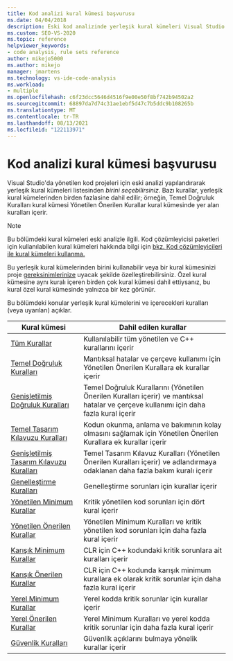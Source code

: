 ```yaml
---
title: Kod analizi kural kümesi başvurusu
ms.date: 04/04/2018
description: Eski kod analizinde yerleşik kural kümeleri Visual Studio öğrenin. Kural kümelerini kaynaklara bakın. Özelleştirilmiş kural kümelerini kullanarak bu kümeleri nasıl kullanabileceğinizi bulun.
ms.custom: SEO-VS-2020
ms.topic: reference
helpviewer_keywords:
- code analysis, rule sets reference
author: mikejo5000
ms.author: mikejo
manager: jmartens
ms.technology: vs-ide-code-analysis
ms.workload:
- multiple
ms.openlocfilehash: c6f23dcc5646d4516f9e00e50f8bf742b94502a2
ms.sourcegitcommit: 68897da7d74c31ae1ebf5d47c7b5ddc9b108265b
ms.translationtype: MT
ms.contentlocale: tr-TR
ms.lasthandoff: 08/13/2021
ms.locfileid: "122113971"
---
```

# <a name="code-analysis-rule-set-reference"></a>Kod analizi kural kümesi başvurusu

Visual Studio'da yönetilen kod projeleri için eski analizi yapılandırarak yerleşik kural kümeleri listesinden *birini seçebilirsiniz.* Bazı kurallar, yerleşik kural kümelerinden birden fazlasine dahil edilir; örneğin, Temel Doğruluk Kuralları kural kümesi Yönetilen Önerilen Kurallar kural kümesinde yer alan kuralları içerir.

> [!NOTE]
> Bu bölümdeki kural kümeleri eski analizle ilgili. Kod çözümleyicisi paketleri için kullanılabilen kural kümeleri hakkında bilgi için [bkz. Kod çözümleyicileri ile kural kümeleri kullanma.](/dotnet/fundamentals/code-analysis/code-quality-rule-options)

Bu yerleşik kural kümelerinden birini kullanabilir veya bir kural kümesinizi proje [gereksinimlerinize](../code-quality/how-to-create-a-custom-rule-set.md) uyacak şekilde özelleştirebilirsiniz. Özel kural kümesine aynı kuralı içeren birden çok kural kümesi dahil ettiysanız, bu kural özel kural kümesinde yalnızca bir kez görünür.

Bu bölümdeki konular yerleşik kural kümelerini ve içerecekleri kuralları (veya uyarıları) açıklar.

| Kural kümesi | Dahil edilen kurallar |
| - | - |
| [Tüm Kurallar](all-rules-rule-set.md) | Kullanılabilir tüm yönetilen ve C++ kurallarını içerir |
| [Temel Doğruluk Kuralları](basic-correctness-rules-rule-set-for-managed-code.md) | Mantıksal hatalar ve çerçeve kullanımı için Yönetilen Önerilen Kurallara ek kurallar içerir |
| [Genişletilmiş Doğruluk Kuralları](extended-correctness-rules-rule-set-for-managed-code.md) | Temel Doğruluk Kurallarını (Yönetilen Önerilen Kuralları içerir) ve mantıksal hatalar ve çerçeve kullanımı için daha fazla kural içerir |
| [Temel Tasarım Kılavuzu Kuralları](basic-design-guideline-rules-rule-set-for-managed-code.md) | Kodun okunma, anlama ve bakımının kolay olmasını sağlamak için Yönetilen Önerilen Kurallara ek kurallar içerir |
| [Genişletilmiş Tasarım Kılavuzu Kuralları](extended-design-guidelines-rules-rule-set-for-managed-code.md) | Temel Tasarım Kılavuz Kuralları (Yönetilen Önerilen Kuralları içerir) ve adlandırmaya odaklanan daha fazla bakım kuralı içerir |
| [Genelleştirme Kuralları](globalization-rules-rule-set-for-managed-code.md) | Genelleştirme sorunları için kurallar içerir |
| [Yönetilen Minimum Kurallar](managed-minimum-rules-rule-set-for-managed-code.md) | Kritik yönetilen kod sorunları için dört kural içerir |
| [Yönetilen Önerilen Kurallar](managed-recommended-rules-rule-set-for-managed-code.md) | Yönetilen Minimum Kuralları ve kritik yönetilen kod sorunları için daha fazla kural içerir |
| [Karışık Minimum Kurallar](mixed-minimum-rules-rule-set.md) | CLR için C++ kodundaki kritik sorunlara ait kuralları içerir |
| [Karışık Önerilen Kurallar](mixed-recommended-rules-rule-set.md) | CLR için C++ kodunda karışık minimum kurallara ek olarak kritik sorunlar için daha fazla kural içerir |
| [Yerel Minimum Kurallar](native-minimum-rules-rule-set.md) | Yerel kodda kritik sorunlar için kurallar içerir |
| [Yerel Önerilen Kurallar](native-recommended-rules-rule-set.md) | Yerel Minimum Kuralları ve yerel kodda kritik sorunlar için daha fazla kural içerir |
| [Güvenlik Kuralları](security-rules-rule-set-for-managed-code.md) | Güvenlik açıklarını bulmaya yönelik kurallar içerir |